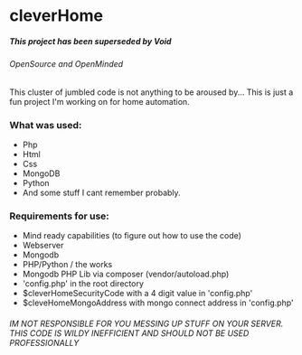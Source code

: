 # cleverHome
##### This project has been superseded by Void
###### OpenSource and OpenMinded

This cluster of jumbled code is not anything to be aroused by... This is just a fun project I'm working on for home automation.

### What was used:
- Php
- Html
- Css
- MongoDB
- Python
- And some stuff I cant remember probably.

### Requirements for use:
- Mind ready capabilities (to figure out how to use the code)
- Webserver
- Mongodb
- PHP/Python / the works
- Mongodb PHP Lib via composer (vendor/autoload.php)
- 'config.php' in the root directory
- $cleverHomeSecurityCode with a 4 digit value in 'config.php'
- $cleveHomeMongoAddress with mongo connect address in 'config.php'

###### IM NOT RESPONSIBLE FOR YOU MESSING UP STUFF ON YOUR SERVER. THIS CODE IS WILDY INEFFICIENT AND SHOULD NOT BE USED PROFESSIONALLY

